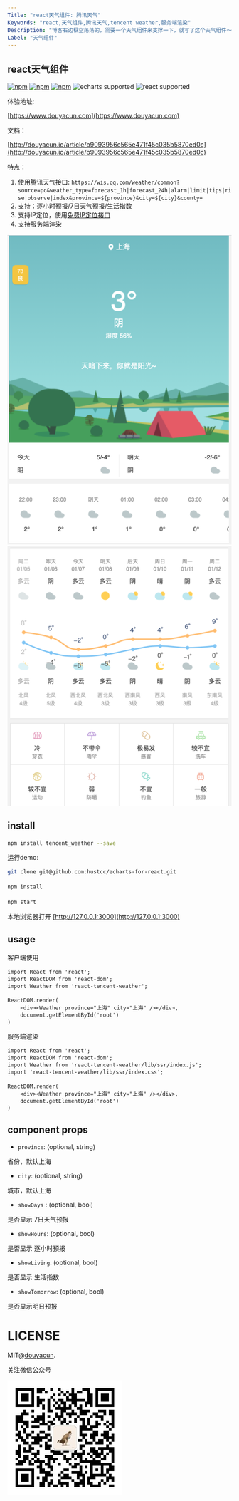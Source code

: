 ```yaml
---
Title: "react天气组件: 腾讯天气"
Keywords: "react,天气组件,腾讯天气,tencent weather,服务端渲染"
Description: "博客右边框空荡荡的，需要一个天气组件来支撑一下，就写了这个天气组件～"
Label: "天气组件"
---
```


## react天气组件

 [![npm](https://img.shields.io/npm/v/react-tencent-weather)](https://www.npmjs.com/package/react-tencent-weather) [![npm](https://img.shields.io/npm/dm/react-tencent-weather)](https://www.npmjs.com/package/react-tencent-weather) [![npm](https://img.shields.io/npm/l/react-tencent-weather)](https://www.npmjs.com/package/react-tencent-weather) ![echarts supported](https://img.shields.io/badge/echarts-%5E3.0.0%20%7C%7C%20%5E4.0.0-blue.svg) ![react supported](https://img.shields.io/badge/React-%5E16.8.0-blue.svg)

体验地址:

[https://www.douyacun.com](https://www.douyacun.com)

文档：

[http://douyacun.io/article/b9093956c565e471f45c035b5870ed0c](http://douyacun.io/article/b9093956c565e471f45c035b5870ed0c)

特点：

1. 使用腾讯天气接口: `https://wis.qq.com/weather/common?source=pc&weather_type=forecast_1h|forecast_24h|alarm|limit|tips|rise|observe|index&province=${province}&city=${city}&county=`
2. 支持：逐小时预报/7日天气预报/生活指数
3. 支持IP定位，使用[免费IP定位接口](https://www.douyacun.com/article/a57b58a343f051cf1fb9761a31d37693)
4. 支持服务端渲染

![react腾讯天气组件](assert/image-20210107225932253.png)
![react腾讯天气组件](assert/image-20210107230116155.png)


## install

```bash
npm install tencent_weather --save
```

运行demo:

```bash
git clone git@github.com:hustcc/echarts-for-react.git

npm install

npm start
```

本地浏览器打开 [http://127.0.0.1:3000](http://127.0.0.1:3000)

## usage

客户端使用

```react
import React from 'react';
import ReactDOM from 'react-dom';
import Weather from 'react-tencent-weather';

ReactDOM.render(
    <div><Weather province="上海" city="上海" /></div>,
    document.getElementById('root')
)
```

服务端渲染

```react
import React from 'react';
import ReactDOM from 'react-dom';
import Weather from 'react-tencent-weather/lib/ssr/index.js';
import 'react-tencent-weather/lib/ssr/index.css';

ReactDOM.render(
    <div><Weather province="上海" city="上海" /></div>,
    document.getElementById('root')
)
```



## component props

- `province`: (optional, string)

省份，默认上海

- `city`: (optional, string)

城市，默认上海

- `showDays` : (optional, bool)

是否显示 7日天气预报

- `showHours`: (optional, bool)

是否显示 逐小时预报

- `showLiving`: (optional, bool)

是否显示 生活指数

- `showTomorrow`:  (optional, bool)

是否显示明日预报



# LICENSE

MIT@[douyacun](https://github.com/douyacun).

关注微信公众号

![douyacun](assert/douyacun_qrcode.jpg)